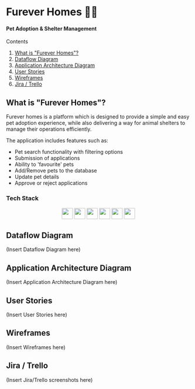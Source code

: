 # Furever Homes 🏡🐶
#### Pet Adoption & Shelter Management

Contents
1) [What is "Furever Homes"?](#what-is-furever-homes)
2) [Dataflow Diagram](#dataflow-diagram)
3) [Application Architecture Diagram](#application-architecture-diagram)
4) [User Stories](#user-stories)
5) [Wireframes](#wireframes)
6) [Jira / Trello](#jira--trello)

## What is "Furever Homes"?
Furever homes is a platform which is designed to provide a simple and easy pet adoption experience, while also delivering a way for animal shelters to manage their operations efficiently.

The application includes features such as:
- Pet search functionality with filtering options
- Submission of applications
- Ability to 'favourite' pets
- Add/Remove pets to the database
- Update pet details
- Approve or reject applications

### Tech Stack
<div align="center">
    <img src="https://img.shields.io/badge/-CSS-1572B6?style=flat-square&logo=css3&logoColor=white" height=30>
    <img src="https://img.shields.io/badge/-JavaScript-F7DF1E?style=flat-square&logo=javascript&logoColor=black" height=30>
    <img src="https://img.shields.io/badge/-React-61DAFB?style=flat-square&logo=react&logoColor=black" height=30>
    <img src="https://img.shields.io/badge/-Node.js-339933?style=flat-square&logo=nodedotjs&logoColor=white" height=30>
    <img src="https://img.shields.io/badge/-Express-000000?style=flat-square&logo=express&logoColor=white" height=30>
    <img src="https://img.shields.io/badge/-MongoDB-47A248?style=flat-square&logo=mongodb&logoColor=white" height=30>
</div>

## Dataflow Diagram
(Insert Dataflow Diagram here)

## Application Architecture Diagram
(Insert Application Architecture Diagram here)

## User Stories
(Insert User Stories here)

## Wireframes
(Insert Wireframes here)

## Jira / Trello
(Insert Jira/Trello screenshots here)
